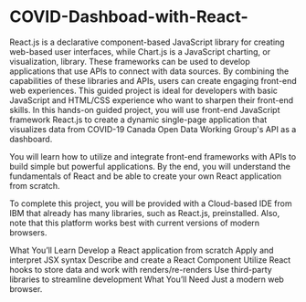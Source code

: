 # COVID-Dashboad-with-React-

React.js is a declarative component-based JavaScript library for creating web-based user interfaces, while Chart.js is a JavaScript charting, or visualization, library. These frameworks can be used to develop applications that use APIs to connect with data sources. By combining the capabilities of these libraries and APIs, users can create engaging front-end web experiences. This guided project is ideal for developers with basic JavaScript and HTML/CSS experience who want to sharpen their front-end skills. In this hands-on guided project, you will use front-end JavaScript framework React.js to create a dynamic single-page application that visualizes data from COVID-19 Canada Open Data Working Group's API as a dashboard.

You will learn how to utilize and integrate front-end frameworks with APIs to build simple but powerful applications. By the end, you will understand the fundamentals of React and be able to create your own React application from scratch.  

To complete this project, you will be provided with a Cloud-based IDE from IBM that already has many libraries, such as React.js, preinstalled. Also, note that this platform works best with current versions of modern browsers. 

What You’ll Learn
Develop a React application from scratch 
Apply and interpret JSX syntax 
Describe and create a React Component 
Utilize React hooks to store data and work with renders/re-renders 
Use third-party libraries to streamline development 
What You’ll Need
Just a modern web browser.

